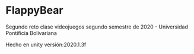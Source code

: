 # FlappyBear
Segundo reto clase videojuegos segundo semestre de 2020 - Universidad Pontificia Bolivariana

Hecho en unity versión:2020.1.3f
